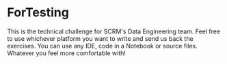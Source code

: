 # ForTesting
This is the technical challenge for SCRM's Data Engineering team. Feel free to use whichever platform you want to write and send us back the exercises. You can use any IDE, code in a Notebook or source files. Whatever you feel more comfortable with!

